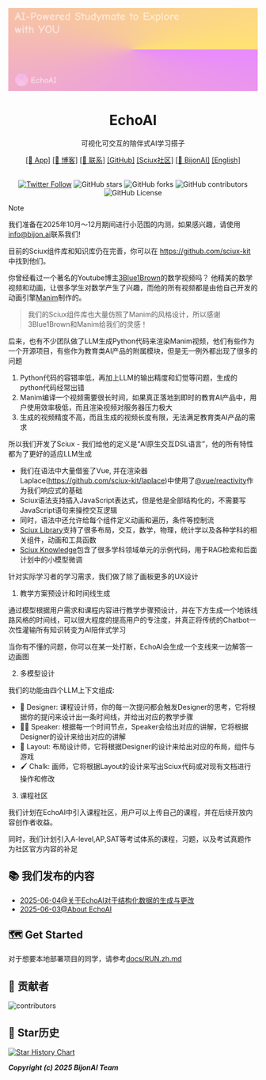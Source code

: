![cover](./public/title.png)
<div align="center">
  <h1>EchoAI</h1>
  <p>可视化可交互的陪伴式AI学习搭子</p>
</div>

<div align="center">
  <a href="https://echo.bingo">[🔗 App]</a> 
  <a href=https://echo.bijon.ai/blog">[📄 博客]</a> 
  <a href="mailto:info@bijon.ai">[📮 联系]</a> 
  <a href="https://github.com/bijonai/EchoAI">[GitHub]</a> 
  <a href="https://github.com/sciux-kit">[Sciux社区]</a> 
  <a href="https://bijon.ai">[🔗 BijonAI]</a> 
  <a href="./README.md">[English]</a>
</div>

<br>

<div align="center">

[![Twitter Follow](https://img.shields.io/twitter/follow/bijon_ai?style=social)](https://x.com/bijon_ai)
![GitHub stars](https://img.shields.io/github/stars/bijonai/EchoAI)
![GitHub forks](https://img.shields.io/github/forks/bijonai/EchoAI)
![GitHub contributors](https://img.shields.io/github/contributors/bijonai/EchoAI)
![GitHub License](https://img.shields.io/github/license/bijonai/EchoAI)

</div>

> [!NOTE]
>
> 我们准备在2025年10月～12月期间进行小范围的内测，如果感兴趣，请使用[info@bijon.ai](mailto:info@bijon.ai)联系我们!
>
> 目前的Sciux组件库和知识库仍在完善，你可以在 https://github.com/sciux-kit 中找到他们。

你曾经看过一个著名的Youtube博主[3Blue1Brown](https://www.youtube.com/@3blue1brown)的数学视频吗？
他精美的数学视频和动画，让很多学生对数学产生了兴趣，而他的所有视频都是由他自己开发的动画引擎[Manim](https://www.manim.com/)制作的。
> 我们的Sciux组件库也大量仿照了Manim的风格设计，所以感谢3Blue1Brown和Manim给我们的灵感！

后来，也有不少团队做了LLM生成Python代码来渲染Manim视频，他们有些作为一个开源项目，有些作为教育类AI产品的附属模块，但是无一例外都出现了很多的问题

1. Python代码的容错率低，再加上LLM的输出精度和幻觉等问题，生成的python代码经常出错
2. Manim编译一个视频需要很长时间，如果真正落地到即时的教育AI产品中，用户使用效率极低，而且渲染视频对服务器压力极大
3. 生成的视频精度不高，而且生成的视频长度有限，无法满足教育类AI产品的需求

所以我们开发了Sciux - 我们给他的定义是“AI原生交互DSL语言”，他的所有特性都为了更好的适应LLM生成
- 我们在语法中大量借鉴了Vue, 并在渲染器Laplace(https://github.com/sciux-kit/laplace)中使用了[@vue/reactivity](https://github.com/vuejs/core)作为我们响应式的基础
- Sciux语法支持插入JavaScript表达式，但是他是全部结构化的，不需要写JavaScript语句来操控交互逻辑
- 同时，语法中还允许给每个组件定义动画和遍历，条件等控制流
- [Sciux Library](https://github.com/sciux-kit/lib)支持了很多布局，交互，数学，物理，统计学以及各种学科的相关组件，动画和工具函数
- [Sciux Knowledge](https://github.com/sciux-kit/knowledge)包含了很多学科领域单元的示例代码，用于RAG检索和后面计划中的小模型微调

针对实际学习者的学习需求，我们做了除了画板更多的UX设计

1. 教学方案预设计和时间线生成

通过模型根据用户需求和课程内容进行教学步骤预设计，并在下方生成一个地铁线路风格的时间线，可以很大程度的提高用户的专注度，并真正将传统的Chatbot一次性灌输所有知识转变为AI陪伴式学习

当你有不懂的问题，你可以在某一处打断，EchoAI会生成一个支线来一边解答一边画图

2. 多模型设计

我们的功能由四个LLM上下文组成:

- 📄 Designer: 课程设计师，你的每一次提问都会触发Designer的思考，它将根据你的提问来设计出一条时间线，并给出对应的教学步骤
- 🧑‍🏫 Speaker: 根据每一个时间节点，Speaker会给出对应的讲解，它将根据Designer的设计来给出对应的讲解
- 🎨 Layout: 布局设计师，它将根据Designer的设计来给出对应的布局，组件与游戏
- 🖌️ Chalk: 画师，它将根据Layout的设计来写出Sciux代码或对现有文档进行操作和修改

3. 课程社区

我们计划在EchoAI中引入课程社区，用户可以上传自己的课程，并在后续开放内容创作者收益。

同时，我们计划引入A-level,AP,SAT等考试体系的课程，习题，以及考试真题作为社区官方内容的补足

## 📚 我们发布的内容
- [2025-06-04@关于EchoAI对于结构化数据的生成与更改](https://echo.bijon.ai/blog/2025-06-04.html)
- [2025-06-03@About EchoAI](https://echo.bijon.ai/documentation/guides/about-echoai.html)

## 🗺️ Get Started

对于想要本地部署项目的同学，请参考[docs/RUN.zh.md](./docs/RUN.zh.md)

## 🤝 贡献者

![contributors](https://opencollective.com/bijonai/contributors.svg)

## 🌟 Star历史

[![Star History Chart](https://api.star-history.com/svg?repos=bijonai/echoai&type=Date)](https://star-history.com/#bijonai/echoai&Date)

***Copyright (c) 2025 BijonAI Team***
